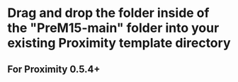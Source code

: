 # Drag and drop the folder inside of the "PreM15-main" folder into your existing Proximity template directory

## For Proximity 0.5.4+
